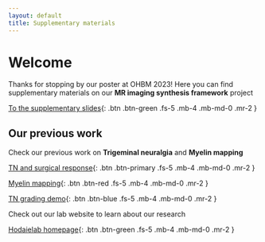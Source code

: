 ```yaml
---
layout: default
title: Supplementary materials
---
```


# Welcome 

Thanks for stopping by our poster at OHBM 2023! Here you can find supplementary materials on our **MR imaging synthesis framework** project


[To the supplementary slides](/OHBM_Conv/conv.html){: .btn .btn-green .fs-5 .mb-4 .mb-md-0 .mr-2 }


## Our previous work

Check our previous work on **Trigeminal neuralgia** and **Myelin mapping**


[TN and surgical response](/RD_QR_slide/slides.html){: .btn .btn-primary .fs-5 .mb-4 .mb-md-0 .mr-2 }


[Myelin mapping](/IASP2022_MM/myelinmap.html){: .btn .btn-red .fs-5 .mb-4 .mb-md-0 .mr-2 }


[ TN grading demo](grades){: .btn .btn-blue .fs-5 .mb-4 .mb-md-0 .mr-2 }
<br>

Check out our lab website to learn about our research

[Hodaielab homepage](https://hodaielab.com){: .btn .btn-green .fs-5 .mb-4 .mb-md-0 .mr-2 }
